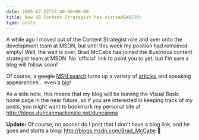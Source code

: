 ```yaml
---
date: 2005-02-23T17:40:00+00:00
title: New VB Content Strategist has started&#8230;
type: posts
---
```

A while ago I moved out of the Content Strategist role and over onto the development team at MSDN, but until this week my position had remained empty! Well, the wait is over, Brad McCabe has joined the illustrious content strategist team at MSDN. No &#8216;official' link to point you to yet, but I'm sure a blog will follow soon!

Of course, a <strike>google</strike> [MSN search](http://search.msn.com/results.aspx?q=Brad+McCabe+.NET&FORM=QBRE) turns up a variety of [articles](http://www.aspnetpro.com/NewsletterArticle/2003/08/asp200308bm_l/asp200308bm_l.asp) and speaking appearances... even a [bio](http://www.gulfcoastdotnet.org/uploads/BradMcCabeSpeakerBio.pdf)!

As a side note, this means that my blog will be leaving the Visual Basic home page in the near future, so if you are interested in keeping track of my posts, you might want to bookmark my personal site at http://blogs.duncanmackenzie.net/duncanma

**Update:** Of course, no sooner do I post that I don't have a blog link, and he goes and starts a blog: <http://blogs.msdn.com/Brad_McCabe> 🙂

